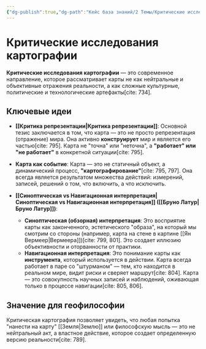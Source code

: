 ```yaml
---
{"dg-publish":true,"dg-path":"Кейс база знаний/2 Темы/Критические исследования картографии","permalink":"/kejs-baza-znanij/2-temy/kriticheskie-issledovaniya-kartografii/"}
---
```


# Критические исследования картографии

**Критические исследования картографии** — это современное направление, которое рассматривает карты не как нейтральные и объективные отражения реальности, а как сложные культурные, политические и технологические артефакты[cite: 734].

## Ключевые идеи

- **[[Критика репрезентации\|Критика репрезентации]]**: Основной тезис заключается в том, что карта — это не просто репрезентация (отражение) мира. Она активно **конструирует** мир и является его частью[cite: 795]. Карта не "точна" или "неточна", а **"работает" или "не работает"** в конкретной ситуации[cite: 795].

- **Карта как событие**: Карта — это не статичный объект, а динамический процесс, **"картографирование"**[cite: 795, 797]. Она всегда является результатом множества действий: измерений, записей, решений о том, что включить, а что исключить.

- **[[Синоптическая vs Навигационная интерпретация\|Синоптическая vs Навигационная интерпретация]] ([[Бруно Латур\|Бруно Латур]])**:
    - **Синоптическая (обзорная) интерпретация**: Это восприятие карты как законченного, эстетического "образа", на который мы смотрим со стороны (например, карта на стене в картине [[Ян Вермеер\|Вермеера]])[cite: 799, 801]. Это создает иллюзию объективности и оторванности от практики.
    - **Навигационная интерпретация**: Это понимание карты как **инструмента**, который используется в действии. Карта всегда работает в паре со "штурманом" — тем, кто находится в реальном мире, видит риски и сверяет маршрут[cite: 804]. Карта — это совокупность научных записей и наблюдений, оживающая только в процессе навигации[cite: 805, 806].

## Значение для геофилософии
Критическая картография позволяет увидеть, что любая попытка "нанести на карту" [[Земля\|Землю]] или философскую мысль — это не нейтральный акт, а властное действие, которое создает определенную версию реальности[cite: 789].


